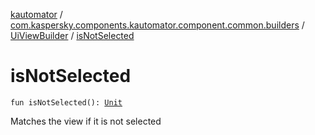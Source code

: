 [kautomator](../../index.md) / [com.kaspersky.components.kautomator.component.common.builders](../index.md) / [UiViewBuilder](index.md) / [isNotSelected](./is-not-selected.md)

# isNotSelected

`fun isNotSelected(): `[`Unit`](https://kotlinlang.org/api/latest/jvm/stdlib/kotlin/-unit/index.html)

Matches the view if it is not selected

